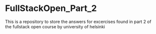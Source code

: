 # FullStackOpen_Part_2
This is a repository to store the answers for excercises found in part 2 of the fullstack open course by university of helsinki
